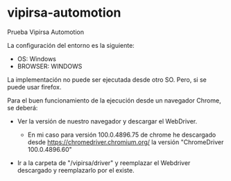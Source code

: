# vipirsa-automotion
Prueba Vipirsa Automotion

La configuración del entorno es la siguiente:
 - OS: Windows
 - BROWSER: WINDOWS

La implementación no puede ser ejecutada desde otro SO. Pero, si 
se puede usar firefox.

Para el buen funcionamiento de la ejecución desde un navegador Chrome,
se deberá:
 - Ver la versión de nuestro navegador y descargar el WebDriver.
 	- En mi caso para versión 100.0.4896.75 de chrome he
	descargado desde https://chromedriver.chromium.org/ la versión
	"ChromeDriver 100.0.4896.60"

 - Ir a la carpeta de "/vipirsa/driver" y reemplazar el Webdriver
 descargado y reemplazarlo por el existe.
